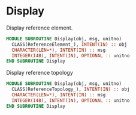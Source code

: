 # Display

Display reference element.

```fortran
MODULE SUBROUTINE Display(obj, msg, unitno)
  CLASS(ReferenceElement_), INTENT(IN) :: obj
  CHARACTER(LEN=*), INTENT(IN) :: msg
  INTEGER(I4B), INTENT(IN), OPTIONAL :: unitno
END SUBROUTINE Display
```

Display reference topology

```fortran
MODULE SUBROUTINE Display(obj, msg, unitno)
  CLASS(ReferenceTopology_), INTENT(IN) :: obj
  CHARACTER(LEN=*), INTENT(IN) :: msg
  INTEGER(I4B), INTENT(IN), OPTIONAL :: unitno
END SUBROUTINE Display
```
